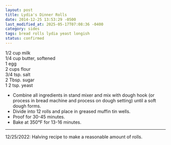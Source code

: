 ```yaml
---
layout: post
title: Lydia's Dinner Rolls
date: 2014-12-25 13:53:29 -0500
last_modified_at: 2025-05-17T07:08:36 -0400
category: sides
tags: bread rolls lydia yeast longish
status: confirmed
---
```

1/2 cup milk  
1/4 cup butter, softened  
1 egg  
2 cups flour  
3/4 tsp. salt  
2 Tbsp. sugar  
1 2 tsp. yeast  

 * Combine all ingredients in stand mixer and mix with dough hook (or process in 
   bread machine and process on dough setting) until a soft dough forms.
 * Divide into 12 rolls and place in greased muffin tin wells.
 * Proof for 30-45 minutes.
 * Bake at 350°F for 13-16 minutes.

---
12/25/2022: Halving recipe to make a reasonable amount of rolls.
